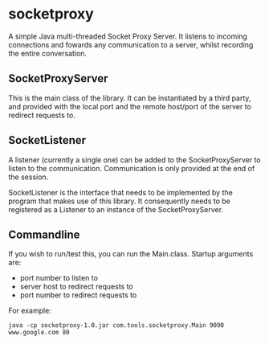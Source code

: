 socketproxy
===========

A simple Java multi-threaded Socket Proxy Server. It listens to incoming connections and fowards any communication to a server, whilst recording the entire conversation.

SocketProxyServer
-----------------

This is the main class of the library. It can be instantiated by a third party, and provided with the local port and the remote host/port of the server to redirect requests to.

SocketListener
--------------

A listener (currently a single one) can be added to the SocketProxyServer to listen to the communication. Communication is only provided at the end of the session.

SocketListener is the interface that needs to be implemented by the program that makes use of this library. It consequently needs to be registered as a Listener to an instance of the SocketProxyServer.

Commandline
-----------

If you wish to run/test this, you can run the Main.class. Startup arguments are:
 * port number to listen to
 * server host to redirect requests to
 * port number to redirect requests to
 
For example: 

 `java -cp socketproxy-1.0.jar com.tools.socketproxy.Main 9090 www.google.com 80`
